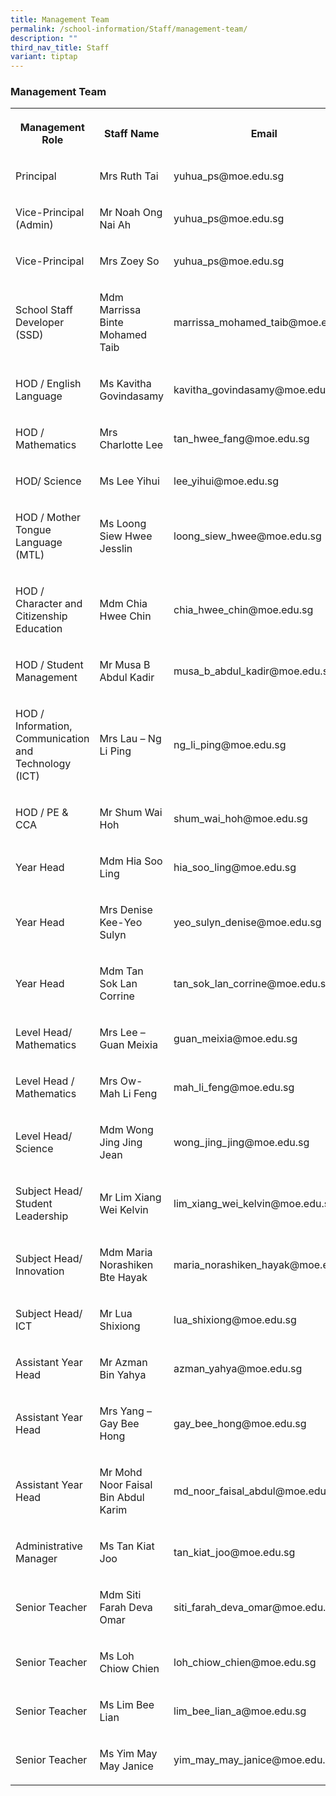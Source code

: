 ```yaml
---
title: Management Team
permalink: /school-information/Staff/management-team/
description: ""
third_nav_title: Staff
variant: tiptap
---
```

<h3>Management Team</h3><table><tbody><tr><th rowspan="1" colspan="1"><p>Management Role</p></th><th rowspan="1" colspan="1"><p>Staff Name</p></th><th rowspan="1" colspan="1"><p>Email</p></th></tr><tr><td rowspan="1" colspan="1"><p>Principal</p></td><td rowspan="1" colspan="1"><p>Mrs Ruth Tai</p></td><td rowspan="1" colspan="1"><p>yuhua_ps@moe.edu.sg</p></td></tr><tr><td rowspan="1" colspan="1"><p>Vice-Principal (Admin)</p></td><td rowspan="1" colspan="1"><p>Mr Noah Ong Nai Ah</p></td><td rowspan="1" colspan="1"><p>yuhua_ps@moe.edu.sg</p></td></tr><tr><td rowspan="1" colspan="1"><p>Vice-Principal</p></td><td rowspan="1" colspan="1"><p>Mrs Zoey So</p></td><td rowspan="1" colspan="1"><p>yuhua_ps@moe.edu.sg</p></td></tr><tr><td rowspan="1" colspan="1"><p>School Staff Developer (SSD)</p></td><td rowspan="1" colspan="1"><p>Mdm Marrissa Binte Mohamed Taib</p></td><td rowspan="1" colspan="1"><p>marrissa_mohamed_taib@moe.edu.sg</p></td></tr><tr><td rowspan="1" colspan="1"><p>HOD / English Language</p></td><td rowspan="1" colspan="1"><p>Ms Kavitha Govindasamy</p></td><td rowspan="1" colspan="1"><p>kavitha_govindasamy@moe.edu.sg</p></td></tr><tr><td rowspan="1" colspan="1"><p>HOD / Mathematics</p></td><td rowspan="1" colspan="1"><p>Mrs Charlotte Lee</p></td><td rowspan="1" colspan="1"><p>tan_hwee_fang@moe.edu.sg</p></td></tr><tr><td rowspan="1" colspan="1"><p>HOD/ Science</p></td><td rowspan="1" colspan="1"><p>Ms Lee Yihui</p></td><td rowspan="1" colspan="1"><p>lee_yihui@moe.edu.sg</p></td></tr><tr><td rowspan="1" colspan="1"><p>HOD / Mother Tongue Language (MTL)</p></td><td rowspan="1" colspan="1"><p>Ms Loong Siew Hwee Jesslin</p></td><td rowspan="1" colspan="1"><p>loong_siew_hwee@moe.edu.sg</p></td></tr><tr><td rowspan="1" colspan="1"><p>HOD / Character and Citizenship Education</p></td><td rowspan="1" colspan="1"><p>Mdm Chia Hwee Chin</p></td><td rowspan="1" colspan="1"><p>chia_hwee_chin@moe.edu.sg</p></td></tr><tr><td rowspan="1" colspan="1"><p>HOD / Student Management</p></td><td rowspan="1" colspan="1"><p>Mr Musa B Abdul Kadir</p></td><td rowspan="1" colspan="1"><p>musa_b_abdul_kadir@moe.edu.sg</p></td></tr><tr><td rowspan="1" colspan="1"><p>HOD / Information, Communication and Technology (ICT)</p></td><td rowspan="1" colspan="1"><p>Mrs Lau – Ng Li Ping</p></td><td rowspan="1" colspan="1"><p>ng_li_ping@moe.edu.sg</p></td></tr><tr><td rowspan="1" colspan="1"><p>HOD / PE &amp; CCA</p></td><td rowspan="1" colspan="1"><p>Mr Shum Wai Hoh</p></td><td rowspan="1" colspan="1"><p>shum_wai_hoh@moe.edu.sg</p></td></tr><tr><td rowspan="1" colspan="1"><p>Year Head</p></td><td rowspan="1" colspan="1"><p>Mdm Hia Soo Ling</p></td><td rowspan="1" colspan="1"><p>hia_soo_ling@moe.edu.sg</p></td></tr><tr><td rowspan="1" colspan="1"><p>Year Head</p></td><td rowspan="1" colspan="1"><p>Mrs Denise Kee-Yeo Sulyn</p></td><td rowspan="1" colspan="1"><p>yeo_sulyn_denise@moe.edu.sg</p></td></tr><tr><td rowspan="1" colspan="1"><p>Year Head</p></td><td rowspan="1" colspan="1"><p>Mdm Tan Sok Lan Corrine</p></td><td rowspan="1" colspan="1"><p>tan_sok_lan_corrine@moe.edu.sg</p></td></tr><tr><td rowspan="1" colspan="1"><p>Level Head/ Mathematics</p></td><td rowspan="1" colspan="1"><p>Mrs Lee – Guan Meixia</p></td><td rowspan="1" colspan="1"><p>guan_meixia@moe.edu.sg</p></td></tr><tr><td rowspan="1" colspan="1"><p>Level Head / Mathematics</p></td><td rowspan="1" colspan="1"><p>Mrs Ow- Mah Li Feng</p></td><td rowspan="1" colspan="1"><p>mah_li_feng@moe.edu.sg</p></td></tr><tr><td rowspan="1" colspan="1"><p>Level Head/ Science</p></td><td rowspan="1" colspan="1"><p>Mdm Wong Jing Jing Jean</p></td><td rowspan="1" colspan="1"><p>wong_jing_jing@moe.edu.sg</p></td></tr><tr><td rowspan="1" colspan="1"><p>Subject Head/ Student Leadership</p></td><td rowspan="1" colspan="1"><p>Mr Lim Xiang Wei Kelvin</p></td><td rowspan="1" colspan="1"><p>lim_xiang_wei_kelvin@moe.edu.sg</p></td></tr><tr><td rowspan="1" colspan="1"><p>Subject Head/ Innovation</p></td><td rowspan="1" colspan="1"><p>Mdm Maria Norashiken Bte Hayak</p></td><td rowspan="1" colspan="1"><p>maria_norashiken_hayak@moe.edu.sg</p></td></tr><tr><td rowspan="1" colspan="1"><p>Subject Head/ ICT</p></td><td rowspan="1" colspan="1"><p>Mr Lua Shixiong</p></td><td rowspan="1" colspan="1"><p>lua_shixiong@moe.edu.sg</p></td></tr><tr><td rowspan="1" colspan="1"><p>Assistant Year Head</p></td><td rowspan="1" colspan="1"><p>Mr Azman Bin Yahya</p></td><td rowspan="1" colspan="1"><p>azman_yahya@moe.edu.sg</p></td></tr><tr><td rowspan="1" colspan="1"><p>Assistant Year Head</p></td><td rowspan="1" colspan="1"><p>Mrs Yang – Gay Bee Hong</p></td><td rowspan="1" colspan="1"><p>gay_bee_hong@moe.edu.sg</p></td></tr><tr><td rowspan="1" colspan="1"><p>Assistant Year Head</p></td><td rowspan="1" colspan="1"><p>Mr Mohd Noor Faisal Bin Abdul Karim</p></td><td rowspan="1" colspan="1"><p>md_noor_faisal_abdul@moe.edu.sg</p></td></tr><tr><td rowspan="1" colspan="1"><p>Administrative Manager</p></td><td rowspan="1" colspan="1"><p>Ms Tan Kiat Joo</p></td><td rowspan="1" colspan="1"><p>tan_kiat_joo@moe.edu.sg</p></td></tr><tr><td rowspan="1" colspan="1"><p>Senior Teacher</p></td><td rowspan="1" colspan="1"><p>Mdm Siti Farah Deva Omar</p></td><td rowspan="1" colspan="1"><p>siti_farah_deva_omar@moe.edu.sg</p></td></tr><tr><td rowspan="1" colspan="1"><p>Senior Teacher</p></td><td rowspan="1" colspan="1"><p>Ms Loh Chiow Chien</p></td><td rowspan="1" colspan="1"><p>loh_chiow_chien@moe.edu.sg</p></td></tr><tr><td rowspan="1" colspan="1"><p>Senior Teacher</p></td><td rowspan="1" colspan="1"><p>Ms Lim Bee Lian</p></td><td rowspan="1" colspan="1"><p>lim_bee_lian_a@moe.edu.sg</p></td></tr><tr><td rowspan="1" colspan="1"><p>Senior Teacher</p></td><td rowspan="1" colspan="1"><p>Ms Yim May May Janice</p></td><td rowspan="1" colspan="1"><p>yim_may_may_janice@moe.edu.sg</p></td></tr></tbody></table><p></p>